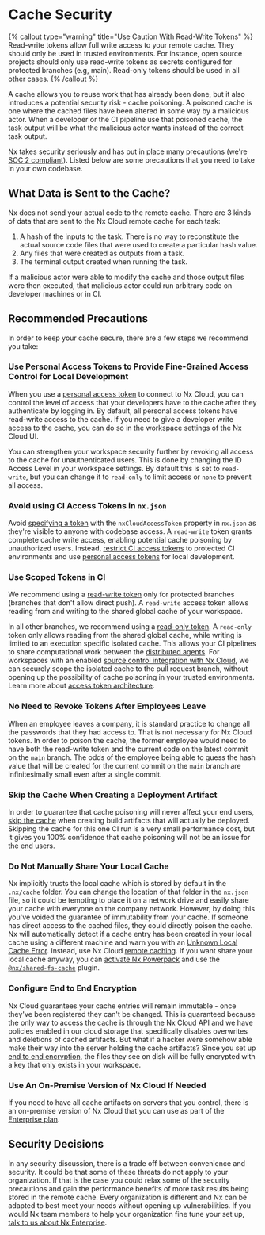 # Cache Security

{% callout type="warning" title="Use Caution With Read-Write Tokens" %}
Read-write tokens allow full write access to your remote cache. They should only be used in trusted environments. For instance, open source projects should only use read-write tokens as secrets configured for protected branches (e.g, main). Read-only tokens should be used in all other cases.
{% /callout %}

A cache allows you to reuse work that has already been done, but it also introduces a potential security risk - cache poisoning. A poisoned cache is one where the cached files have been altered in some way by a malicious actor. When a developer or the CI pipeline use that poisoned cache, the task output will be what the malicious actor wants instead of the correct task output.

Nx takes security seriously and has put in place many precautions (we're [SOC 2 compliant](https://security.nx.app)). Listed below are some precautions that you need to take in your own codebase.

## What Data is Sent to the Cache?

Nx does not send your actual code to the remote cache. There are 3 kinds of data that are sent to the Nx Cloud remote cache for each task:

1. A hash of the inputs to the task. There is no way to reconstitute the actual source code files that were used to create a particular hash value.
2. Any files that were created as outputs from a task.
3. The terminal output created when running the task.

If a malicious actor were able to modify the cache and those output files were then executed, that malicious actor could run arbitrary code on developer machines or in CI.

## Recommended Precautions

In order to keep your cache secure, there are a few steps we recommend you take:

### Use Personal Access Tokens to Provide Fine-Grained Access Control for Local Development

When you use a [personal access token](/ci/recipes/security/personal-access-tokens) to connect to Nx Cloud, you can control the level of access that your developers have to the cache after they authenticate by logging in. By default, all personal access tokens have read-write access to the cache. If you need to give a developer write access to the cache, you can do so in the workspace settings of the Nx Cloud UI.

You can strengthen your workspace security further by revoking all access to the cache for unauthenticated users. This is done by changing the ID Access Level in your workspace settings. By default this is set to `read-write`, but you can change it to `read-only` to limit access or `none` to prevent all access.

### Avoid using CI Access Tokens in `nx.json`

Avoid [specifying a token](/ci/recipes/security/access-tokens) with the `nxCloudAccessToken` property in `nx.json` as they're visible to anyone with codebase access. A `read-write` token grants complete cache write access, enabling potential cache poisoning by unauthorized users. Instead, [restrict CI access tokens](/ci/recipes/security/access-tokens) to protected CI environments and use [personal access tokens](/ci/recipes/security/personal-access-tokens) for local development.

### Use Scoped Tokens in CI

We recommend using a [read-write token](/ci/recipes/security/access-tokens#read-write-access) only for protected branches (branches that don't allow direct push).
A `read-write` access token allows reading from and writing to the shared global cache of your workspace.

In all other branches, we recommend using a [read-only token](/ci/recipes/security/access-tokens#read-only-access). A `read-only` token only allows reading from the shared global cache, while writing is limited to an execution specific isolated cache.
This allows your CI pipelines to share computational work between the [distributed agents](/ci/features/distribute-task-execution).
For workspaces with an enabled [source control integration with Nx Cloud](/ci/recipes/source-control-integration), we can securely scope the isolated cache to the pull request branch, without opening up the possibility of cache poisoning in your trusted environments. Learn more about [access token architecture](/ci/recipes/security/access-tokens#setting-ci-access-tokens).

### No Need to Revoke Tokens After Employees Leave

When an employee leaves a company, it is standard practice to change all the passwords that they had access to. That is not necessary for Nx Cloud tokens. In order to poison the cache, the former employee would need to have both the read-write token and the current code on the latest commit on the `main` branch. The odds of the employee being able to guess the hash value that will be created for the current commit on the `main` branch are infinitesimally small even after a single commit.

### Skip the Cache When Creating a Deployment Artifact

In order to guarantee that cache poisoning will never affect your end users, [skip the cache](/recipes/running-tasks/skipping-cache) when creating build artifacts that will actually be deployed. Skipping the cache for this one CI run is a very small performance cost, but it gives you 100% confidence that cache poisoning will not be an issue for the end users.

### Do Not Manually Share Your Local Cache

Nx implicitly trusts the local cache which is stored by default in the `.nx/cache` folder. You can change the location of that folder in the `nx.json` file, so it could be tempting to place it on a network drive and easily share your cache with everyone on the company network. However, by doing this you've voided the guarantee of immutability from your cache. If someone has direct access to the cached files, they could directly poison the cache. Nx will automatically detect if a cache entry has been created in your local cache using a different machine and warn you with an [Unknown Local Cache Error](/troubleshooting/unknown-local-cache). Instead, use Nx Cloud [remote caching](/ci/features/remote-cache). If you want share your local cache anyway, you can [activate Nx Powerpack](/nx-enterprise/activate-powerpack) and use the [`@nx/shared-fs-cache`](/reference/core-api/shared-fs-cache) plugin.

### Configure End to End Encryption

Nx Cloud guarantees your cache entries will remain immutable - once they've been registered they can't be changed. This is guaranteed because the only way to access the cache is through the Nx Cloud API and we have policies enabled in our cloud storage that specifically disables overwrites and deletions of cached artifacts. But what if a hacker were somehow able make their way into the server holding the cache artifacts? Since you set up [end to end encryption](/ci/recipes/security/encryption), the files they see on disk will be fully encrypted with a key that only exists in your workspace.

### Use An On-Premise Version of Nx Cloud If Needed

If you need to have all cache artifacts on servers that you control, there is an on-premise version of Nx Cloud that you can use as part of the [Enterprise plan](/enterprise).

## Security Decisions

In any security discussion, there is a trade off between convenience and security. It could be that some of these threats do not apply to your organization. If that is the case you could relax some of the security precautions and gain the performance benefits of more task results being stored in the remote cache. Every organization is different and Nx can be adapted to best meet your needs without opening up vulnerabilities. If you would Nx team members to help your organization fine tune your set up, [talk to us about Nx Enterprise](/enterprise).
